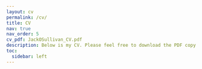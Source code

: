 ```yaml
---
layout: cv
permalink: /cv/
title: CV
nav: true
nav_order: 5
cv_pdf: JackOSullivan_CV.pdf
description: Below is my CV. Please feel free to download the PDF copy using the icon above.
toc:
  sidebar: left
---
```

